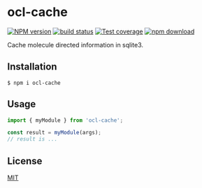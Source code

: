 # ocl-cache

[![NPM version][npm-image]][npm-url]
[![build status][ci-image]][ci-url]
[![Test coverage][codecov-image]][codecov-url]
[![npm download][download-image]][download-url]

Cache molecule directed information in sqlite3.

## Installation

`$ npm i ocl-cache`

## Usage

```js
import { myModule } from 'ocl-cache';

const result = myModule(args);
// result is ...
```

## License

[MIT](./LICENSE)

[npm-image]: https://img.shields.io/npm/v/ocl-cache.svg
[npm-url]: https://www.npmjs.com/package/ocl-cache
[ci-image]: https://github.com/cheminfo/ocl-cache/workflows/Node.js%20CI/badge.svg?branch=main
[ci-url]: https://github.com/cheminfo/ocl-cache/actions?query=workflow%3A%22Node.js+CI%22
[codecov-image]: https://img.shields.io/codecov/c/github/cheminfo/ocl-cache.svg
[codecov-url]: https://codecov.io/gh/cheminfo/ocl-cache
[download-image]: https://img.shields.io/npm/dm/ocl-cache.svg
[download-url]: https://www.npmjs.com/package/ocl-cache
